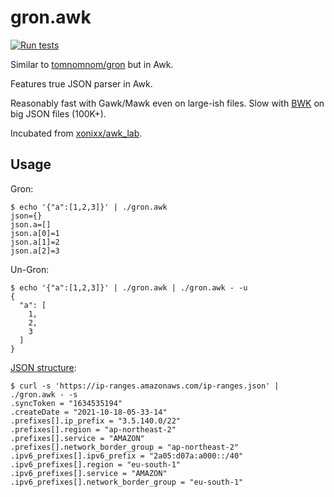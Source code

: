 # gron.awk

[![Run tests](https://github.com/xonixx/gron.awk/actions/workflows/run-tests.yml/badge.svg)](https://github.com/xonixx/gron.awk/actions/workflows/run-tests.yml)

Similar to [tomnomnom/gron](https://github.com/tomnomnom/gron) but in Awk.

Features true JSON parser in Awk.
 
Reasonably fast with Gawk/Mawk even on large-ish files. Slow with [BWK](https://github.com/onetrueawk/awk) on big JSON files (100K+).

Incubated from [xonixx/awk_lab](https://github.com/xonixx/awk_lab).

## Usage

Gron:
```
$ echo '{"a":[1,2,3]}' | ./gron.awk
json={}
json.a=[]
json.a[0]=1
json.a[1]=2
json.a[2]=3
```

Un-Gron:
```
$ echo '{"a":[1,2,3]}' | ./gron.awk | ./gron.awk - -u
{
  "a": [
    1,
    2,
    3
  ]
}
```

[JSON structure](https://news.ycombinator.com/item?id=25009263): 
```
$ curl -s 'https://ip-ranges.amazonaws.com/ip-ranges.json' | ./gron.awk - -s
.syncToken = "1634535194"
.createDate = "2021-10-18-05-33-14"
.prefixes[].ip_prefix = "3.5.140.0/22"
.prefixes[].region = "ap-northeast-2"
.prefixes[].service = "AMAZON"
.prefixes[].network_border_group = "ap-northeast-2"
.ipv6_prefixes[].ipv6_prefix = "2a05:d07a:a000::/40"
.ipv6_prefixes[].region = "eu-south-1"
.ipv6_prefixes[].service = "AMAZON"
.ipv6_prefixes[].network_border_group = "eu-south-1"
```